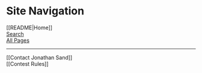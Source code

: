 # Site Navigation

[[README|Home]]  
[Search](/search.html)  
[All Pages](/all-pages.html)   

---

[[Contact Jonathan Sand]]  
[[Contest Rules]]  
